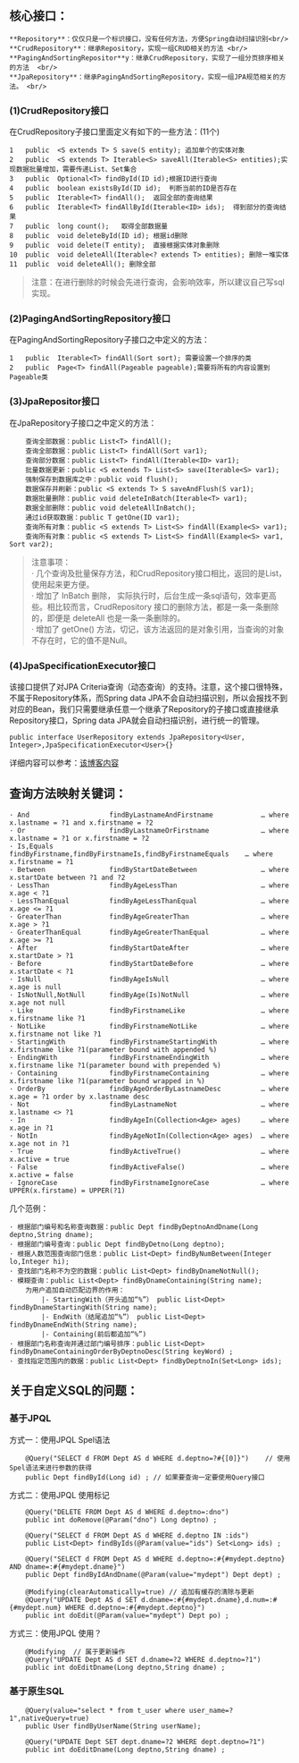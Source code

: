 ## 核心接口：<br/>
	**Repository**：仅仅只是一个标识接口，没有任何方法，方便Spring自动扫描识别<br/>
	**CrudRepository**：继承Repository，实现一组CRUD相关的方法 <br/>
	**PagingAndSortingRepositor**y：继承CrudRepository，实现了一组分页排序相关的方法  <br/>
	**JpaRepository**：继承PagingAndSortingRepository，实现一组JPA规范相关的方法。 <br/>

### (1)CrudRepository接口
在CrudRepository子接口里面定义有如下的一些方法：(11个)
```
1	public	<S extends T> S save(S entity);	追加单个的实体对象
2	public	<S extends T> Iterable<S> saveAll(Iterable<S> entities);实现数据批量增加，需要传递List、Set集合
3	public 	Optional<T> findById(ID id);根据ID进行查询
4	public	boolean existsById(ID id);	判断当前的ID是否存在
5	public	Iterable<T> findAll();	返回全部的查询结果
6	public	Iterable<T> findAllById(Iterable<ID> ids);	得到部分的查询结果
7	public	long count();	取得全部数据量
8	public	void deleteById(ID id);	根据id删除
9	public	void delete(T entity);	直接根据实体对象删除
10	public	void deleteAll(Iterable<? extends T> entities);	删除一堆实体
11	public	void deleteAll(); 删除全部
```

> 注意：在进行删除的时候会先进行查询，会影响效率，所以建议自己写sql实现。


### (2)PagingAndSortingRepository接口
在PagingAndSortingRepository子接口之中定义的方法：

```
1	public	Iterable<T> findAll(Sort sort);	需要设置一个排序的类
2	public	Page<T> findAll(Pageable pageable);需要将所有的内容设置到Pageable类
```

### (3)JpaRepositor接口
在JpaRepository子接口之中定义的方法：

```
    查询全部数据：public List<T> findAll();
    查询全部数据：public List<T> findAll(Sort var1);
    查询部分数据：public List<T> findAll(Iterable<ID> var1);
    批量数据更新：public <S extends T> List<S> save(Iterable<S> var1);
    强制保存到数据库之中：public void flush();
    数据保存并刷新：public <S extends T> S saveAndFlush(S var1);
    数据批量删除：public void deleteInBatch(Iterable<T> var1);
    数据全部删除：public void deleteAllInBatch();
    通过id获取数据：public T getOne(ID var1);
    查询所有对象：public <S extends T> List<S> findAll(Example<S> var1);
    查询所有对象：public <S extends T> List<S> findAll(Example<S> var1, Sort var2);
```

> 注意事项：<br/>
· 几个查询及批量保存方法，和CrudRepository接口相比，返回的是List，使用起来更方便。  <br/>
· 增加了 InBatch 删除， 实际执行时，后台生成一条sql语句，效率更高些。相比较而言，CrudRepository 接口的删除方法，都是一条一条删除的，即便是 deleteAll 也是一条一条删除的。<br/>
· 增加了 getOne() 方法，切记，该方法返回的是对象引用，当查询的对象不存在时，它的值不是Null。<br/>


### (4)JpaSpecificationExecutor接口

该接口提供了对JPA Criteria查询（动态查询）的支持。注意，这个接口很特殊，不属于Repository体系，而Spring data JPA不会自动扫描识别，所以会报找不到对应的Bean，我们只需要继承任意一个继承了Repository的子接口或直接继承Repository接口，Spring data JPA就会自动扫描识别，进行统一的管理。

```
public interface UserRepository extends JpaRepository<User, Integer>,JpaSpecificationExecutor<User>{}
```
详细内容可以参考：[该博客内容](https://blog.csdn.net/liuchuanhong1/article/details/52042477)


## 查询方法映射关键词：

```
· And	                 findByLastnameAndFirstname	           … where x.lastname = ?1 and x.firstname = ?2
· Or	                 findByLastnameOrFirstname	           … where x.lastname = ?1 or x.firstname = ?2
· Is,Equals              findByFirstname,findByFirstnameIs,findByFirstnameEquals	… where x.firstname = ?1
· Between	             findByStartDateBetween	               … where x.startDate between ?1 and ?2
· LessThan	             findByAgeLessThan	                   … where x.age < ?1
· LessThanEqual			 findByAgeLessThanEqual				   … where x.age <= ?1
· GreaterThan			 findByAgeGreaterThan                  … where x.age > ?1
· GreaterThanEqual	     findByAgeGreaterThanEqual	           … where x.age >= ?1
· After	                 findByStartDateAfter	               … where x.startDate > ?1
· Before	             findByStartDateBefore	               … where x.startDate < ?1
· IsNull	             findByAgeIsNull	                   … where x.age is null
· IsNotNull,NotNull	     findByAge(Is)NotNull	               … where x.age not null
· Like	                 findByFirstnameLike	               … where x.firstname like ?1
· NotLike	             findByFirstnameNotLike	               … where x.firstname not like ?1
· StartingWith	         findByFirstnameStartingWith		   … where x.firstname like ?1(parameter bound with appended %)
· EndingWith	         findByFirstnameEndingWith	           … where x.firstname like ?1(parameter bound with prepended %)
· Containing	 		 findByFirstnameContaining	           … where x.firstname like ?1(parameter bound wrapped in %)
· OrderBy				 findByAgeOrderByLastnameDesc		   … where x.age = ?1 order by x.lastname desc
· Not					 findByLastnameNot					   … where x.lastname <> ?1
· In					 findByAgeIn(Collection<Age> ages)	   … where x.age in ?1
· NotIn					 findByAgeNotIn(Collection<Age> ages)  … where x.age not in ?1
· True					 findByActiveTrue()					   … where x.active = true
· False					 findByActiveFalse()				   … where x.active = false
· IgnoreCase			 findByFirstnameIgnoreCase			   … where UPPER(x.firstame) = UPPER(?1)
```

几个范例：
```
· 根据部门编号和名称查询数据：public Dept findByDeptnoAndDname(Long deptno,String dname);
· 根据部门编号查询：public Dept findByDetno(Long deptno);
· 根据人数范围查询部门信息：public List<Dept> findByNumBetween(Integer lo,Integer hi);
· 查找部门名称不为空的数据：public List<Dept> findByDnameNotNull();
· 模糊查询：public List<Dept> findByDnameContaining(String name);
	为用户追加自动匹配边界的作用：
		|- StartingWith（开头追加“%”） public List<Dept> findByDnameStartingWith(String name);
		|- EndWith（结尾追加“%”） public List<Dept> findByDnameEndWith(String name);
		|- Containing(前后都追加“%”)
· 根据部门名称查询并通过部门编号排序：public List<Dept> findByDnameContainingOrderByDeptnoDesc(String keyWord) ;
· 查找指定范围内的数据：public List<Dept> findByDeptnoIn(Set<Long> ids);
```


## 关于自定义SQL的问题：
### 基于JPQL
方式一：使用JPQL  Spel语法

```
    @Query("SELECT d FROM Dept AS d WHERE d.deptno=?#{[0]}")	// 使用Spel语法来进行参数的获得
	public Dept findById(Long id) ;	// 如果要查询一定要使用Query接口
```


方式二：使用JPQL  使用标记

```
    @Query("DELETE FROM Dept AS d WHERE d.deptno=:dno")
	public int doRemove(@Param("dno") Long deptno) ; 

	@Query("SELECT d FROM Dept AS d WHERE d.deptno IN :ids")
	public List<Dept> findByIds(@Param(value="ids") Set<Long> ids) ;
	
	@Query("SELECT d FROM Dept AS d WHERE d.deptno=:#{#mydept.deptno} AND dname=:#{#mydept.dname}")
	public Dept findByIdAndDname(@Param(value="mydept") Dept dept) ;

	@Modifying(clearAutomatically=true)	// 追加有缓存的清除与更新
	@Query("UPDATE Dept AS d SET d.dname=:#{#mydept.dname},d.num=:#{#mydept.num} WHERE d.deptno=:#{#mydept.deptno}")
	public int doEdit(@Param(value="mydept") Dept po) ;
```


方式三：使用JPQL 使用？

```
    @Modifying	// 属于更新操作
	@Query("UPDATE Dept AS d SET d.dname=?2 WHERE d.deptno=?1")
	public int doEditDname(Long deptno,String dname) ;
```



### 基于原生SQL

```
    @Query(value="select * from t_user where user_name=?1",nativeQuery=true)
	public User findByUserName(String userName);
```



```
    @Query("UPDATE Dept SET dept.dname=?2 WHERE dept.deptno=?1")
	public int doEditDname(Long deptno,String dname) ;
```


